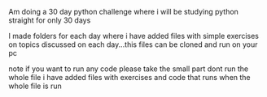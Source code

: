 
Am doing a 30 day python challenge where i will be studying python straight for only 30 days

I made folders for each day where i have added files with simple exercises on topics discussed on each day...this files can be cloned and run on your pc

note if you want to run any code please take the small part dont run the whole file
i have added files with exercises and code that runs when the whole file is run

